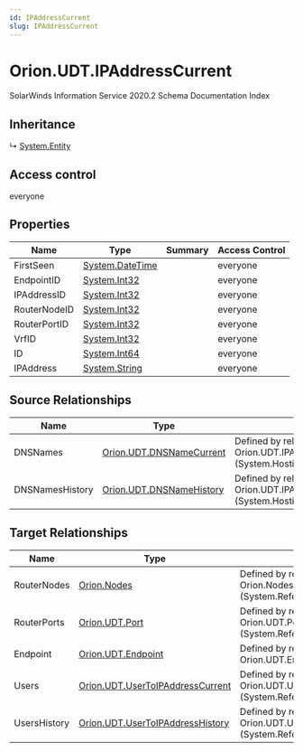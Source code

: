 ```yaml
---
id: IPAddressCurrent
slug: IPAddressCurrent
---
```


# Orion.UDT.IPAddressCurrent

SolarWinds Information Service 2020.2 Schema Documentation Index

## Inheritance

↳ [System.Entity](./../System/Entity)

## Access control

everyone

## Properties

| Name | Type | Summary | Access Control |
| ------ | ------ | ------ | ------ |
| FirstSeen | [System.DateTime](https://docs.microsoft.com/en-us/dotnet/api/system.datetime) |  | everyone |
| EndpointID | [System.Int32](https://docs.microsoft.com/en-us/dotnet/api/system.int32) |  | everyone |
| IPAddressID | [System.Int32](https://docs.microsoft.com/en-us/dotnet/api/system.int32) |  | everyone |
| RouterNodeID | [System.Int32](https://docs.microsoft.com/en-us/dotnet/api/system.int32) |  | everyone |
| RouterPortID | [System.Int32](https://docs.microsoft.com/en-us/dotnet/api/system.int32) |  | everyone |
| VrfID | [System.Int32](https://docs.microsoft.com/en-us/dotnet/api/system.int32) |  | everyone |
| ID | [System.Int64](https://docs.microsoft.com/en-us/dotnet/api/system.int64) |  | everyone |
| IPAddress | [System.String](https://docs.microsoft.com/en-us/dotnet/api/system.string) |  | everyone |

## Source Relationships

| Name | Type | Notes |
| ------ | ------ | ------ |
| DNSNames | [Orion.UDT.DNSNameCurrent](./../Orion.UDT/DNSNameCurrent) | Defined by relationship Orion.UDT.IPAddressHostsDNSName (System.Hosting) |
| DNSNamesHistory | [Orion.UDT.DNSNameHistory](./../Orion.UDT/DNSNameHistory) | Defined by relationship Orion.UDT.IPAddressHostsDNSNameHistory (System.Hosting) |

## Target Relationships

| Name | Type | Notes |
| ------ | ------ | ------ |
| RouterNodes | [Orion.Nodes](./../Orion/Nodes) | Defined by relationship Orion.NodesReferencesIPAddresses (System.Reference) |
| RouterPorts | [Orion.UDT.Port](./../Orion.UDT/Port) | Defined by relationship Orion.UDT.PortReferencesIPAddresses (System.Reference) |
| Endpoint | [Orion.UDT.Endpoint](./../Orion.UDT/Endpoint) | Defined by relationship Orion.UDT.EndpointHostsIPAddress (System.Hosting) |
| Users | [Orion.UDT.UserToIPAddressCurrent](./../Orion.UDT/UserToIPAddressCurrent) | Defined by relationship Orion.UDT.UserToIPAddressReferencesIPAddress (System.Reference) |
| UsersHistory | [Orion.UDT.UserToIPAddressHistory](./../Orion.UDT/UserToIPAddressHistory) | Defined by relationship Orion.UDT.UserToIPAddressHistoryReferencesIPAddress (System.Reference) |

